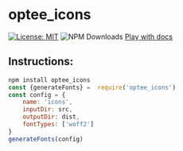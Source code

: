 # optee_icons

[![License: MIT](https://img.shields.io/badge/License-MIT-yellow.svg)](https://opensource.org/licenses/MIT)
![NPM Downloads](https://img.shields.io/npm/dw/optee_icons)
[Play with docs](https://zen-out.github.io/modules/optee_icons.html)
## Instructions: 

```js
npm install optee_icons
const {generateFonts} =  require('optee_icons')
const config = {
    name: 'icons',
    inputDir: src,
    outputDir: dist,
    fontTypes: ['woff2']
}
generateFonts(config)
```


